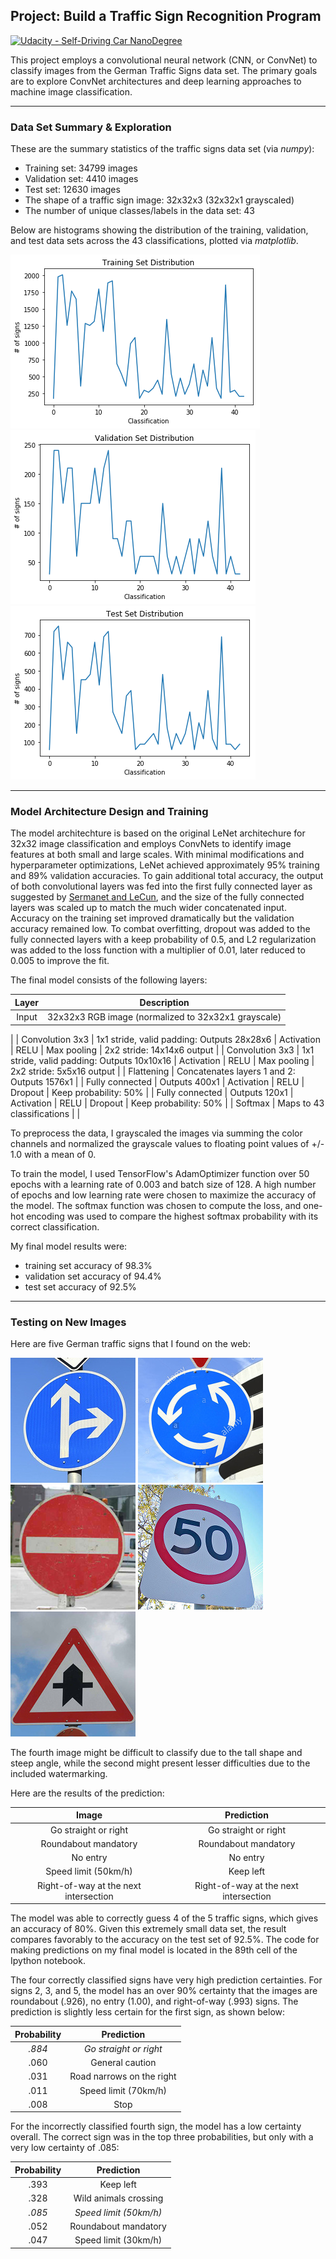 ## Project: Build a Traffic Sign Recognition Program
[![Udacity - Self-Driving Car NanoDegree](https://s3.amazonaws.com/udacity-sdc/github/shield-carnd.svg)](http://www.udacity.com/drive)

This project employs a convolutional neural network (CNN, or ConvNet) to classify images from the German Traffic Signs data set.  The primary goals are to explore ConvNet architectures and deep learning approaches to machine image classification.


[//]: # (Image References)

[train_hist]: ./img/train_hist.png "Training Set"
[valid_hist]: ./img/valid_hist.png "Validation Set"
[test_hist]: ./img/test_hist.png "Test Set"
[new_sign1]: ./web_signs/edited/01.jpg "Traffic Sign 1"
[new_sign2]: ./web_signs/edited/02.jpg "Traffic Sign 2"
[new_sign3]: ./web_signs/edited/03.jpg "Traffic Sign 3"
[new_sign4]: ./web_signs/edited/04.jpg "Traffic Sign 4"
[new_sign5]: ./web_signs/edited/05.jpg "Traffic Sign 5"


---
### Data Set Summary & Exploration

<!-- ####1. Provide a basic summary of the data set. In the code, the analysis should be done using python, numpy and/or pandas methods rather than hardcoding results manually. -->

These are the summary statistics of the traffic signs data set (via _numpy_):

* Training set: 34799 images
* Validation set: 4410 images
* Test set: 12630 images
* The shape of a traffic sign image: 32x32x3 (32x32x1 grayscaled)
* The number of unique classes/labels in the data set: 43

<!-- ####2. Include an exploratory visualization of the dataset. -->

Below are histograms showing the distribution of the training, validation, and test data sets across the 43 classifications, plotted via _matplotlib_.

![alt text][train_hist]
![alt text][valid_hist]
![alt text][test_hist]

---
### Model Architecture Design and Training

<!-- ####2. Describe what your final model architecture looks like including model type, layers, layer sizes, connectivity, etc.) Consider including a diagram and/or table describing the final model.

If an iterative approach was chosen:
* What was the first architecture that was tried and why was it chosen?
* What were some problems with the initial architecture?
* How was the architecture adjusted and why was it adjusted? Typical adjustments could include choosing a different model architecture, adding or taking away layers (pooling, dropout, convolution, etc), using an activation function or changing the activation function. One common justification for adjusting an architecture would be due to overfitting or underfitting. A high accuracy on the training set but low accuracy on the validation set indicates over fitting; a low accuracy on both sets indicates under fitting.
* Which parameters were tuned? How were they adjusted and why?
* What are some of the important design choices and why were they chosen? For example, why might a convolution layer work well with this problem? How might a dropout layer help with creating a successful model?

If a well known architecture was chosen:
* What architecture was chosen?
* Why did you believe it would be relevant to the traffic sign application?
* How does the final model's accuracy on the training, validation and test set provide evidence that the model is working well? -->

The model architechture is based on the original LeNet architechure for 32x32 image classification and employs ConvNets to identify image features at both small and large scales.  With minimal modifications and hyperparameter optimizations, LeNet achieved approximately 95% training and 89% validation accuracies.  To gain additional total accuracy, the output of both convolutional layers was fed into the first fully connected layer as suggested by [Sermanet and LeCun](http://yann.lecun.com/exdb/publis/pdf/sermanet-ijcnn-11.pdf), and the size of the fully connected layers was scaled up to match the much wider concatenated input.  Accuracy on the training set improved dramatically but the validation accuracy remained low.  To combat overfitting, dropout was added to the fully connected layers with a keep probability of 0.5, and L2 regularization was added to the loss function with a multiplier of 0.01, later reduced to 0.005 to improve the fit.

The final model consists of the following layers: 

| Layer         		|     Description	        					| 
|:---------------------:|:---------------------------------------------:| 
| Input         		| 32x32x3 RGB image (normalized to 32x32x1 grayscale)
|
| Convolution 3x3     	| 1x1 stride, valid padding: Outputs 28x28x6
| Activation			| RELU
| Max pooling	      	| 2x2 stride: 14x14x6 output
|
| Convolution 3x3	    | 1x1 stride, valid padding: Outputs 10x10x16
| Activation			| RELU
| Max pooling	      	| 2x2 stride: 5x5x16 output
|
| Flattening			| Concatenates layers 1 and 2: Outputs 1576x1
|
| Fully connected		| Outputs 400x1
| Activation			| RELU
| Dropout       		| Keep probability: 50%
|
| Fully connected		| Outputs 120x1
| Activation			| RELU
| Dropout       		| Keep probability: 50%
|
| Softmax				| Maps to 43 classifications
|						|
 

<!-- ####1. Describe how you preprocessed the image data. What techniques were chosen and why did you choose these techniques? Consider including images showing the output of each preprocessing technique. Pre-processing refers to techniques such as converting to grayscale, normalization, etc. (OPTIONAL: As described in the "Stand Out Suggestions" part of the rubric, if you generated additional data for training, describe why you decided to generate additional data, how you generated the data, and provide example images of the additional data. Then describe the characteristics of the augmented training set like number of images in the set, number of images for each class, etc.)

As a last step, I normalized the image data because ...

I decided to generate additional data because ... 

To add more data to the the data set, I used the following techniques because ... 

Here is an example of an original image and an augmented image:

![alt text][image3]

The difference between the original data set and the augmented data set is the following ...  -->

To preprocess the data, I grayscaled the images via summing the color channels and normalized the grayscale values to floating point values of +/- 1.0 with a mean of 0.


<!-- ####3. Describe how you trained your model. The discussion can include the type of optimizer, the batch size, number of epochs and any hyperparameters such as learning rate. -->

To train the model, I used TensorFlow's AdamOptimizer function over 50 epochs with a learning rate of 0.003 and batch size of 128.  A high number of epochs and low learning rate were chosen to maximize the accuracy of the model.  The softmax function was chosen to compute the loss, and one-hot encoding was used to compare the highest softmax probability with its correct classification.


My final model results were:
* training set accuracy of 98.3%
* validation set accuracy of 94.4%
* test set accuracy of 92.5%
 


---
### Testing on New Images

<!-- ####1. Choose five German traffic signs found on the web and provide them in the report. For each image, discuss what quality or qualities might be difficult to classify. -->

Here are five German traffic signs that I found on the web:

![alt text][new_sign1] ![alt text][new_sign2] ![alt text][new_sign3]
![alt text][new_sign4] ![alt text][new_sign5]

The fourth image might be difficult to classify due to the tall shape and steep angle, while the second might present lesser difficulties due to the included watermarking.

<!-- ####2. Discuss the model's predictions on these new traffic signs and compare the results to predicting on the test set. At a minimum, discuss what the predictions were, the accuracy on these new predictions, and compare the accuracy to the accuracy on the test set (OPTIONAL: Discuss the results in more detail as described in the "Stand Out Suggestions" part of the rubric). -->

Here are the results of the prediction:

| Image			                        | Prediction	        				| 
|:-------------------------------------:|:-------------------------------------:| 
| Go straight or right              	| Go straight or right		        	| 
| Roundabout mandatory              	| Roundabout mandatory			        |
| No entry	      	                	| No entry		 		        		|
| Speed limit (50km/h)                  | Keep left 	        				|
| Right-of-way at the next intersection | Right-of-way at the next intersection |

The model was able to correctly guess 4 of the 5 traffic signs, which gives an accuracy of 80%. Given this extremely small data set, the result compares favorably to the accuracy on the test set of 92.5%.  The code for making predictions on my final model is located in the 89th cell of the Ipython notebook.

<!-- ####3. Describe how certain the model is when predicting on each of the five new images by looking at the softmax probabilities for each prediction. Provide the top 5 softmax probabilities for each image along with the sign type of each probability. (OPTIONAL: as described in the "Stand Out Suggestions" part of the rubric, visualizations can also be provided such as bar charts) -->

The four correctly classified signs have very high prediction certainties.  For signs 2, 3, and 5, the model has an over 90% certainty that the images are roundabout (.926), no entry (1.00), and right-of-way (.993) signs.  The prediction is slightly less certain for the first sign, as shown below:

| Probability         	|     Prediction	        					| 
|:---------------------:|:---------------------------------------------:| 
| *.884*         		| *Go straight or right*  						| 
| .060    				| General caution 								|
| .031					| Road narrows on the right						|
| .011	      			| Speed limit (70km/h)			 				|
| .008				    | Stop     			                			|


For the incorrectly classified fourth sign, the model has a low certainty overall. The correct sign was in the top three probabilities, but only with a very low certainty of .085:

| Probability         	|     Prediction	        					| 
|:---------------------:|:---------------------------------------------:| 
| .393         			| Keep left   									| 
| .328     				| Wild animals crossing							|
| *.085*				| *Speed limit (50km/h)* 						|
| .052	      			| Roundabout mandatory			 				|
| .047				    | Speed limit (30km/h)      					|

<!-- ### (Optional) Visualizing the Neural Network (See Step 4 of the Ipython notebook for more details)
####1. Discuss the visual output of your trained network's feature maps. What characteristics did the neural network use to make classifications? -->
